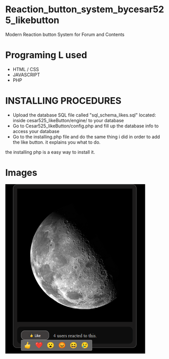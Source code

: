 # Reaction_button_system_bycesar525_likebutton
Modern Reaction button System for Forum and Contents

# Programing L used
* HTML / CSS
* JAVASCRIPT
* PHP 

# INSTALLING PROCEDURES
* Upload the database SQL file called "sql_schema_likes.sql" located: inside cesar525_likeButton/engine/ to your database
* Go to Cesar525_likeButton/config.php and fill up the database info to access your database
* Go to the installing.php file and do the same thing i did in order to add the like button.
it explains you what to do.

the installing php is a easy way to install it.


# Images
![Scheme](likeButton.PNG)
